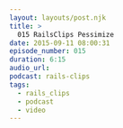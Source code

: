 ```yaml
---
layout: layouts/post.njk
title: >
  015 RailsClips Pessimize
date: 2015-09-11 08:00:31
episode_number: 015
duration: 6:15
audio_url:
podcast: rails-clips
tags:
  - rails_clips
  - podcast
  - video
---
```

